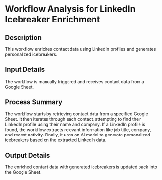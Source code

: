 # Workflow Analysis for LinkedIn Icebreaker Enrichment

## Description
This workflow enriches contact data using LinkedIn profiles and generates personalized icebreakers.

## Input Details
The workflow is manually triggered and receives contact data from a Google Sheet.

## Process Summary
The workflow starts by retrieving contact data from a specified Google Sheet. It then iterates through each contact, attempting to find their LinkedIn profile using their name and company. If a LinkedIn profile is found, the workflow extracts relevant information like job title, company, and recent activity. Finally, it uses an AI model to generate personalized icebreakers based on the extracted LinkedIn data.

## Output Details
The enriched contact data with generated icebreakers is updated back into the Google Sheet.
